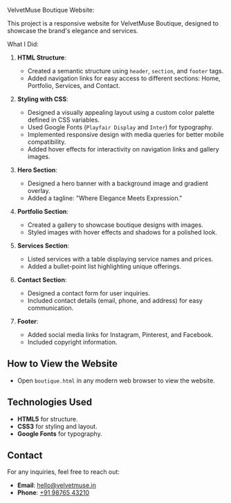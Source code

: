 VelvetMuse Boutique Website:

This project is a responsive website for VelvetMuse Boutique, designed to showcase the brand's elegance and services.

What I Did:
1. **HTML Structure**:
   - Created a semantic structure using `header`, `section`, and `footer` tags.
   - Added navigation links for easy access to different sections: Home, Portfolio, Services, and Contact.

2. **Styling with CSS**:
   - Designed a visually appealing layout using a custom color palette defined in CSS variables.
   - Used Google Fonts (`Playfair Display` and `Inter`) for typography.
   - Implemented responsive design with media queries for better mobile compatibility.
   - Added hover effects for interactivity on navigation links and gallery images.

3. **Hero Section**:
   - Designed a hero banner with a background image and gradient overlay.
   - Added a tagline: "Where Elegance Meets Expression."

4. **Portfolio Section**:
   - Created a gallery to showcase boutique designs with images.
   - Styled images with hover effects and shadows for a polished look.

5. **Services Section**:
   - Listed services with a table displaying service names and prices.
   - Added a bullet-point list highlighting unique offerings.

6. **Contact Section**:
   - Designed a contact form for user inquiries.
   - Included contact details (email, phone, and address) for easy communication.

7. **Footer**:
   - Added social media links for Instagram, Pinterest, and Facebook.
   - Included copyright information.

## How to View the Website

- Open `boutique.html` in any modern web browser to view the website.

## Technologies Used

- **HTML5** for structure.
- **CSS3** for styling and layout.
- **Google Fonts** for typography.

## Contact

For any inquiries, feel free to reach out:
- **Email**: [hello@velvetmuse.in](mailto:hello@velvetmuse.in)
- **Phone**: [+91 98765 43210](tel:+919876543210)